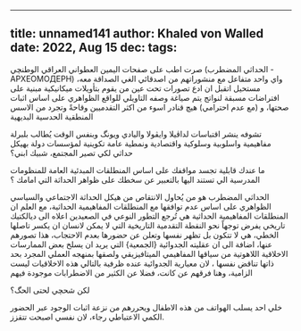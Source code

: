 
---
title: unnamed141
author: Khaled von Walled
date: 2022, Aug 15
dec:
tags:
---
صرت اطب على صفحات اليمين العطواني العراقي الوطنچي (الحداثي المضطرب -APXEOMOДEPH) واي واحد متفاعل مع منشوراتهم من اصدقائي الغي الصداقة معه، مستحيل اتقبل ان ادع تصورات تحت عين من يقوم بتأويلات ميكانيكية مبنية على افتراضات مسبقة لنواتج يتم صياغة وصفه التاويلي للواقع الظواهري على اساس اثبات صحتها، و (مع عدم احترامي) هيچ قنادر اسوء من اكثر التقدميين وقاحةً وتجرد من الاسس المنطقية الحدسية البديهية

تشوفه ينشر اقتباسات لداڤيلا وايڤولا واليادي ويونگ وبنفس الوقت يُطالب بلبرلة مفاهيمية واسلوبية وسلوكية واقتصادية ونمطية عامة تكوينية لمؤسسات دولة بهيكل حداثي لكي تصير المجتمع، شبيك ابني؟

ما عندك قابلية تجسد مواقفك على اساس المنطلقات المبدئية العامة للمنظومات المدرسية الي تستند اليها بالتعبير عن سخطك على ظواهر الحداثة التي امامك ؟



الحداثي المضطرب هو من يُحاول الانتقاص من هيكل الحداثة الاجتماعي والسياسي الظواهري على اساس عدم توافقها مع المنطلقات المفاهيمية الحداثية، مع العلم ان المنطلقات المفاهيمية الحداثية هي تُرجع التطور النوعي في الصعيدين اعلاه الى ديالكتيك تاريخي يفرض توجهاً نحو النقطة التقدمية التاريخية التي لا يمكن لانسان ان يكسر تاصلها الخطي، هي لا تتكون بل تظهر نفسها وتعلن عن حضورها بعدم الاحتجاب، هذا تصورهم عنها، اضافة الى ان عقليته الجدوائية {الجمعية} التي يريد ان يسلخ بعض الممارسات الاخلاقية اللاهوتية من سياقها المفاهيمي الميتافيزيقي ولصقها بمنهجه العملي المجرد بحد ذاتها تناقض نفسها ، لان معيارية الجدوائية عنده ظرفية بالتالي هذه الاخلاقيات ليست الزامية، وهنا فرقهم عن كانت، فضلا عن الكثير من الاضطرابات موجودة فيهم

لكن شحچي لحتى الحگ؟


خلي احد يسلب الهواتف من هذه الاطفال ويحررهم من نزعة اثبات الوجود عبر الحضور الكمي الاعتباطي رجاء، لان نفسي اصبحت تتقزز.

